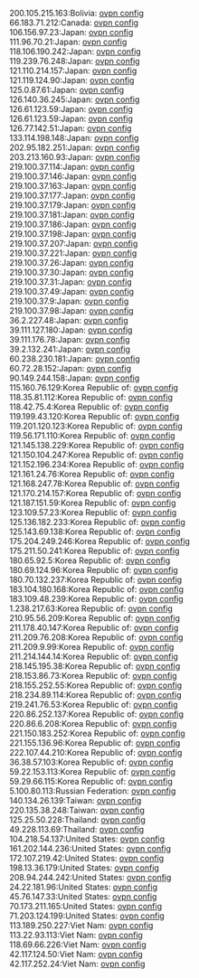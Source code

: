 200.105.215.163:Bolivia: [ovpn config](vpn/200_105_215_163.ovpn)  
66.183.71.212:Canada: [ovpn config](vpn/66_183_71_212.ovpn)  
106.156.97.23:Japan: [ovpn config](vpn/106_156_97_23.ovpn)  
111.96.70.21:Japan: [ovpn config](vpn/111_96_70_21.ovpn)  
118.106.190.242:Japan: [ovpn config](vpn/118_106_190_242.ovpn)  
119.239.76.248:Japan: [ovpn config](vpn/119_239_76_248.ovpn)  
121.110.214.157:Japan: [ovpn config](vpn/121_110_214_157.ovpn)  
121.119.124.90:Japan: [ovpn config](vpn/121_119_124_90.ovpn)  
125.0.87.61:Japan: [ovpn config](vpn/125_0_87_61.ovpn)  
126.140.36.245:Japan: [ovpn config](vpn/126_140_36_245.ovpn)  
126.61.123.59:Japan: [ovpn config](vpn/126_61_123_59.ovpn)  
126.61.123.59:Japan: [ovpn config](vpn/126_61_123_59.ovpn)  
126.77.142.51:Japan: [ovpn config](vpn/126_77_142_51.ovpn)  
133.114.198.148:Japan: [ovpn config](vpn/133_114_198_148.ovpn)  
202.95.182.251:Japan: [ovpn config](vpn/202_95_182_251.ovpn)  
203.213.160.93:Japan: [ovpn config](vpn/203_213_160_93.ovpn)  
219.100.37.114:Japan: [ovpn config](vpn/219_100_37_114.ovpn)  
219.100.37.146:Japan: [ovpn config](vpn/219_100_37_146.ovpn)  
219.100.37.163:Japan: [ovpn config](vpn/219_100_37_163.ovpn)  
219.100.37.177:Japan: [ovpn config](vpn/219_100_37_177.ovpn)  
219.100.37.179:Japan: [ovpn config](vpn/219_100_37_179.ovpn)  
219.100.37.181:Japan: [ovpn config](vpn/219_100_37_181.ovpn)  
219.100.37.186:Japan: [ovpn config](vpn/219_100_37_186.ovpn)  
219.100.37.198:Japan: [ovpn config](vpn/219_100_37_198.ovpn)  
219.100.37.207:Japan: [ovpn config](vpn/219_100_37_207.ovpn)  
219.100.37.221:Japan: [ovpn config](vpn/219_100_37_221.ovpn)  
219.100.37.26:Japan: [ovpn config](vpn/219_100_37_26.ovpn)  
219.100.37.30:Japan: [ovpn config](vpn/219_100_37_30.ovpn)  
219.100.37.31:Japan: [ovpn config](vpn/219_100_37_31.ovpn)  
219.100.37.49:Japan: [ovpn config](vpn/219_100_37_49.ovpn)  
219.100.37.9:Japan: [ovpn config](vpn/219_100_37_9.ovpn)  
219.100.37.98:Japan: [ovpn config](vpn/219_100_37_98.ovpn)  
36.2.227.48:Japan: [ovpn config](vpn/36_2_227_48.ovpn)  
39.111.127.180:Japan: [ovpn config](vpn/39_111_127_180.ovpn)  
39.111.176.78:Japan: [ovpn config](vpn/39_111_176_78.ovpn)  
39.2.132.241:Japan: [ovpn config](vpn/39_2_132_241.ovpn)  
60.238.230.181:Japan: [ovpn config](vpn/60_238_230_181.ovpn)  
60.72.28.152:Japan: [ovpn config](vpn/60_72_28_152.ovpn)  
90.149.244.158:Japan: [ovpn config](vpn/90_149_244_158.ovpn)  
115.160.76.129:Korea Republic of: [ovpn config](vpn/115_160_76_129.ovpn)  
118.35.81.112:Korea Republic of: [ovpn config](vpn/118_35_81_112.ovpn)  
118.42.75.4:Korea Republic of: [ovpn config](vpn/118_42_75_4.ovpn)  
119.199.43.120:Korea Republic of: [ovpn config](vpn/119_199_43_120.ovpn)  
119.201.120.123:Korea Republic of: [ovpn config](vpn/119_201_120_123.ovpn)  
119.56.171.110:Korea Republic of: [ovpn config](vpn/119_56_171_110.ovpn)  
121.145.138.229:Korea Republic of: [ovpn config](vpn/121_145_138_229.ovpn)  
121.150.104.247:Korea Republic of: [ovpn config](vpn/121_150_104_247.ovpn)  
121.152.196.234:Korea Republic of: [ovpn config](vpn/121_152_196_234.ovpn)  
121.161.24.76:Korea Republic of: [ovpn config](vpn/121_161_24_76.ovpn)  
121.168.247.78:Korea Republic of: [ovpn config](vpn/121_168_247_78.ovpn)  
121.170.214.157:Korea Republic of: [ovpn config](vpn/121_170_214_157.ovpn)  
121.187.151.59:Korea Republic of: [ovpn config](vpn/121_187_151_59.ovpn)  
123.109.57.23:Korea Republic of: [ovpn config](vpn/123_109_57_23.ovpn)  
125.136.182.233:Korea Republic of: [ovpn config](vpn/125_136_182_233.ovpn)  
125.143.69.138:Korea Republic of: [ovpn config](vpn/125_143_69_138.ovpn)  
175.204.249.246:Korea Republic of: [ovpn config](vpn/175_204_249_246.ovpn)  
175.211.50.241:Korea Republic of: [ovpn config](vpn/175_211_50_241.ovpn)  
180.65.92.5:Korea Republic of: [ovpn config](vpn/180_65_92_5.ovpn)  
180.69.124.96:Korea Republic of: [ovpn config](vpn/180_69_124_96.ovpn)  
180.70.132.237:Korea Republic of: [ovpn config](vpn/180_70_132_237.ovpn)  
183.104.180.168:Korea Republic of: [ovpn config](vpn/183_104_180_168.ovpn)  
183.109.48.239:Korea Republic of: [ovpn config](vpn/183_109_48_239.ovpn)  
1.238.217.63:Korea Republic of: [ovpn config](vpn/1_238_217_63.ovpn)  
210.95.56.209:Korea Republic of: [ovpn config](vpn/210_95_56_209.ovpn)  
211.178.40.147:Korea Republic of: [ovpn config](vpn/211_178_40_147.ovpn)  
211.209.76.208:Korea Republic of: [ovpn config](vpn/211_209_76_208.ovpn)  
211.209.9.99:Korea Republic of: [ovpn config](vpn/211_209_9_99.ovpn)  
211.214.144.14:Korea Republic of: [ovpn config](vpn/211_214_144_14.ovpn)  
218.145.195.38:Korea Republic of: [ovpn config](vpn/218_145_195_38.ovpn)  
218.153.86.73:Korea Republic of: [ovpn config](vpn/218_153_86_73.ovpn)  
218.155.252.55:Korea Republic of: [ovpn config](vpn/218_155_252_55.ovpn)  
218.234.89.114:Korea Republic of: [ovpn config](vpn/218_234_89_114.ovpn)  
219.241.76.53:Korea Republic of: [ovpn config](vpn/219_241_76_53.ovpn)  
220.86.252.137:Korea Republic of: [ovpn config](vpn/220_86_252_137.ovpn)  
220.86.6.208:Korea Republic of: [ovpn config](vpn/220_86_6_208.ovpn)  
221.150.183.252:Korea Republic of: [ovpn config](vpn/221_150_183_252.ovpn)  
221.155.136.96:Korea Republic of: [ovpn config](vpn/221_155_136_96.ovpn)  
222.107.44.210:Korea Republic of: [ovpn config](vpn/222_107_44_210.ovpn)  
36.38.57.103:Korea Republic of: [ovpn config](vpn/36_38_57_103.ovpn)  
59.22.153.113:Korea Republic of: [ovpn config](vpn/59_22_153_113.ovpn)  
59.29.66.115:Korea Republic of: [ovpn config](vpn/59_29_66_115.ovpn)  
5.100.80.113:Russian Federation: [ovpn config](vpn/5_100_80_113.ovpn)  
140.134.26.139:Taiwan: [ovpn config](vpn/140_134_26_139.ovpn)  
220.135.38.248:Taiwan: [ovpn config](vpn/220_135_38_248.ovpn)  
125.25.50.228:Thailand: [ovpn config](vpn/125_25_50_228.ovpn)  
49.228.113.69:Thailand: [ovpn config](vpn/49_228_113_69.ovpn)  
104.218.54.137:United States: [ovpn config](vpn/104_218_54_137.ovpn)  
161.202.144.236:United States: [ovpn config](vpn/161_202_144_236.ovpn)  
172.107.219.42:United States: [ovpn config](vpn/172_107_219_42.ovpn)  
198.13.36.179:United States: [ovpn config](vpn/198_13_36_179.ovpn)  
208.94.244.242:United States: [ovpn config](vpn/208_94_244_242.ovpn)  
24.22.181.96:United States: [ovpn config](vpn/24_22_181_96.ovpn)  
45.76.147.33:United States: [ovpn config](vpn/45_76_147_33.ovpn)  
70.173.211.165:United States: [ovpn config](vpn/70_173_211_165.ovpn)  
71.203.124.199:United States: [ovpn config](vpn/71_203_124_199.ovpn)  
113.189.250.227:Viet Nam: [ovpn config](vpn/113_189_250_227.ovpn)  
113.22.93.113:Viet Nam: [ovpn config](vpn/113_22_93_113.ovpn)  
118.69.66.226:Viet Nam: [ovpn config](vpn/118_69_66_226.ovpn)  
42.117.124.50:Viet Nam: [ovpn config](vpn/42_117_124_50.ovpn)  
42.117.252.24:Viet Nam: [ovpn config](vpn/42_117_252_24.ovpn)  
